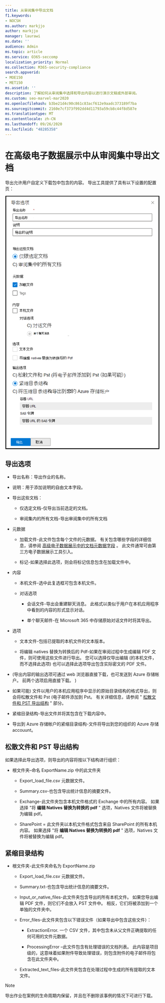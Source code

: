 ```yaml
---
title: 从审阅集中导出文档
f1.keywords:
- NOCSH
ms.author: markjjo
author: markjjo
manager: laurawi
ms.date: ''
audience: Admin
ms.topic: article
ms.service: O365-seccomp
localization_priority: Normal
ms.collection: M365-security-compliance
search.appverid:
- MOE150
- MET150
ms.assetid: ''
description: 了解如何从审阅集中选择和导出内容以进行演示文稿或外部审阅。
ms.custom: seo-marvel-mar2020
ms.openlocfilehash: b3be21d4c90c861c83acf612e9aadc373189f7ba
ms.sourcegitcommit: 2160e7cf373f992dd4d11793a59cb8c44f8d587e
ms.translationtype: MT
ms.contentlocale: zh-CN
ms.lasthandoff: 09/26/2020
ms.locfileid: "48285358"
---
```

# <a name="export-documents-from-a-review-set-in-advanced-ediscovery"></a>在高级电子数据展示中从审阅集中导出文档

导出允许用户自定义下载包中包含的内容。 导出工具提供了具有以下设置的配置页：

![用于从审阅集中导出项目的选项](../media/bcfc72c7-4a01-4697-9e16-2965b7f04fdb.png)

## <a name="export-options"></a>导出选项

- 导出名称：导出作业的名称。

- 说明：用于添加说明的自由文本字段。

- 导出这些文档：

  - 仅选定文档-仅导出当前选定的文档。
  
  - 审阅集内的所有文档-导出审阅集中的所有文档

- 元数据
  
  - 加载文件-此文件包含每个文件的元数据。 有关包含哪些字段的详细信息，请参阅 [高级电子数据展示中的文档元数据字段](document-metadata-fields-in-Advanced-eDiscovery.md) 。 此文件通常可由第三方电子数据展示工具引入。
  
  - 标记-如果选择此选项，则会将标记信息包含在加载文件中。

- 内容
  
  - 本机文件-选中此复选框可包含本机文件。
  
  - 对话选项
    
    - 会话文件-导出会重建聊天消息。 此格式以类似于用户在本机应用程序中看到的内容的形式显示对话。
    
    - 单个聊天邮件-在 Microsoft 365 中存储原始对话文件时将其导出。

- 选项

  - 文本文件-包括已提取的本机文件的文本版本。
  
  - 将编辑 natives 替换为转换后的 Pdf-如果在审阅过程中生成编辑 PDF 文件，则可使用这些文件进行导出。 您可以选择仅导出编辑 (的本机文件，而不选择此选项) 也可以选择此选项导出包含实际密文的 PDF 文件。

-  (导出内容的输出选项可通过 web 浏览器直接下载，也可发送到 Azure 存储帐户。 前两个选项启用直接下载。 ) 
  
  - 如果可能) 文件以用户的本机应用程序中显示的原始目录结构的格式导出，则会将松散文件和 Pst (电子邮件添加到 Pst。  有关详细信息，请参阅 " [松散文件和 PST 导出结构](#loose-files-and-pst-export-structure) " 部分。
  
  - 紧缩目录结构-导出文件并将其包含在下载内容中。
  
  - 导出到 Azure 存储帐户的紧缩目录结构-文件将导出到您的组织的 Azure 存储 accouunt。

## <a name="loose-files-and-pst-export-structure"></a>松散文件和 PST 导出结构

如果选择此导出选项，则导出的内容将按以下结构进行组织：

- 根文件夹–命名 ExportName.zip 中的此文件夹
  
  - Export_load_file.csv 元数据文件。
  
  - Summary.csv-也包含导出统计信息的摘要文件。
  
  - Exchange-此文件夹包含本机文件格式的 Exchange 中的所有内容。 如果选择 "将 **编辑 Natives 替换为转换的 pdf** " 选项，Natives 文件将被替换为编辑 pdf。
  
  - SharePoint = 此文件夹以本机文件格式包含来自 SharePoint 的所有本机内容。 如果选择 "将 **编辑 Natives 替换为转换的 pdf** " 选项，Natives 文件将被替换为编辑 pdf。

## <a name="condensed-directory-structure"></a>紧缩目录结构

- 根文件夹-此文件夹命名为 ExportName.zip
  
  - Export_load_file.csv 元数据文件。
  
  - Summary.txt-也包含导出统计信息的摘要文件。
  
  - Input_or_native_files-此文件夹包含导出的所有本机文件。 如果您导出编辑 PDF 文件，则它们不会放入 PST 文件中。 相反，它们将被添加到一个单独的文件夹中。
  
  - Error_files-此文件夹包含以下错误文件（如果导出中包含这些文件）：
    
    - ExtractionError. 一个 CSV 文件，其中包含未从父文件正确提取的任何可用的文件元数据。
    
    - ProcessingError –此文件包含有处理错误的文档列表。 此内容是项目级的，这意味着如果附件导致处理错误，则包含附件的电子邮件将包含在此文件夹中。
  
  - Extracted_text_files-此文件夹包含在处理过程中生成的所有提取的文本文件。

> [!NOTE]
> 导出作业在案例的生命周期内保留，并且在不删除该事例的情况下可进行下载。
